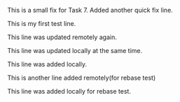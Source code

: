 This is a small fix for Task 7.
Added another quick fix line.













This is my first test line.


This line was updated remotely again.

This line was updated locally at the same time.

This line was added locally.



This is another line added remotely(for rebase test)

This line was added locally for rebase test.

